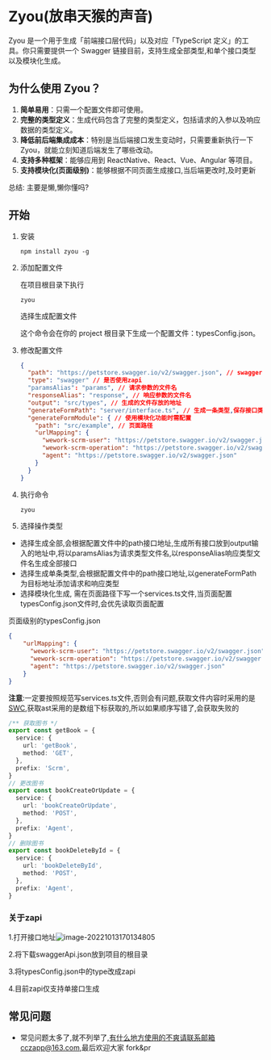 # Zyou(放串天猴的声音)

Zyou 是一个用于生成「前端接口层代码」以及对应「TypeScript 定义」的工具。你只需要提供一个 Swagger 链接目前，支持生成全部类型,和单个接口类型以及模块化生成。

## 为什么使用 Zyou？

1. **简单易用**：只需一个配置文件即可使用。
2. **完整的类型定义**：生成代码包含了完整的类型定义，包括请求的入参以及响应数据的类型定义。
3. **降低前后端集成成本**：特别是当后端接口发生变动时，只需要重新执行一下 Zyou，就能立刻知道后端发生了哪些改动。
4. **支持多种框架**：能够应用到 ReactNative、React、Vue、Angular 等项目。
5. **支持模块化(页面级别)**：能够根据不同页面生成接口,当后端更改时,及时更新

总结: 主要是懒,懒你懂吗?

## 开始

1. 安装

   `npm install zyou -g`

2. 添加配置文件

   在项目根目录下执行

   `zyou`

   选择生成配置文件

   这个命令会在你的 project 根目录下生成一个配置文件：typesConfig.json。

3. 修改配置文件

   ```json
   {
     "path": "https://petstore.swagger.io/v2/swagger.json", // swagger的地址
     "type": "swagger" // 是否使用zapi
     "paramsAlias": "params", // 请求参数的文件名
     "responseAlias": "response", // 响应参数的文件名
     "output": "src/types", // 生成的文件存放的地址
     "generateFormPath": "server/interface.ts", // 生成一条类型,保存接口类型的文件地址
     "generateFormModule": { // 使用模块化功能时需配置
       "path": "src/example", // 页面路径
       "urlMapping": {
         "wework-scrm-user": "https://petstore.swagger.io/v2/swagger.json",
         "wework-scrm-operation": "https://petstore.swagger.io/v2/swagger.json",
         "agent": "https://petstore.swagger.io/v2/swagger.json"
       }
     }
   }
   ```

5. 执行命令

   ```bash
   zyou
   ```
   
5. 选择操作类型

- 选择生成全部,会根据配置文件中的path接口地址,生成所有接口放到output输入的地址中,将以paramsAlias为请求类型文件名,以responseAlias响应类型文件名生成全部接口
- 选择生成单条类型,会根据配置文件中的path接口地址,以generateFormPath为目标地址添加请求和响应类型
- 选择模块化生成, 需在页面路径下写一个services.ts文件,当页面配置typesConfig.json文件时,会优先读取页面配置

页面级别的typesConfig.json

```json
{
    "urlMapping": {
      "wework-scrm-user": "https://petstore.swagger.io/v2/swagger.json",
      "wework-scrm-operation": "https://petstore.swagger.io/v2/swagger.json",
      "agent": "https://petstore.swagger.io/v2/swagger.json"
    }
}
```



**注意**:一定要按照规范写services.ts文件,否则会有问题,获取文件内容时采用的是 [SWC](https://swc.rs/),获取ast采用的是数组下标获取的,所以如果顺序写错了,会获取失败的

```ts
/** 获取图书 */
export const getBook = {
  service: {
    url: 'getBook',
    method: 'GET',
  },
  prefix: 'Scrm',
}
// 更改图书
export const bookCreateOrUpdate = {
  service: {
    url: 'bookCreateOrUpdate',
    method: 'POST',
  },
  prefix: 'Agent',
}
// 删除图书
export const bookDeleteById = {
  service: {
    url: 'bookDeleteById',
    method: 'POST',
  },
  prefix: 'Agent',
}

```

### 关于zapi

1.打开接口地址![image-20221013170134805](https://tva1.sinaimg.cn/large/008vxvgGgy1h73roqm6fjj30lp0gh3zn.jpg)

2.将下载swaggerApi.json放到项目的根目录

3.将typesConfig.json中的type改成zapi

4.目前zapi仅支持单接口生成

## 常见问题

- 常见问题太多了,就不列举了,有什么地方使用的不爽请联系邮箱cczapp@163.com,最后欢迎大家 fork&pr

